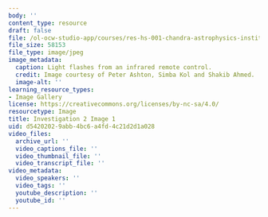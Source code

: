 ```yaml
---
body: ''
content_type: resource
draft: false
file: /ol-ocw-studio-app/courses/res-hs-001-chandra-astrophysics-institute/mithfh_chandra_inv2_ir_rem.jpg
file_size: 58153
file_type: image/jpeg
image_metadata:
  caption: Light flashes from an infrared remote control.
  credit: Image courtesy of Peter Ashton, Simba Kol and Shakib Ahmed.
  image-alt: ''
learning_resource_types:
- Image Gallery
license: https://creativecommons.org/licenses/by-nc-sa/4.0/
resourcetype: Image
title: Investigation 2 Image 1
uid: d5420202-9abb-4bc6-a4fd-4c21d2d1a028
video_files:
  archive_url: ''
  video_captions_file: ''
  video_thumbnail_file: ''
  video_transcript_file: ''
video_metadata:
  video_speakers: ''
  video_tags: ''
  youtube_description: ''
  youtube_id: ''
---
```

